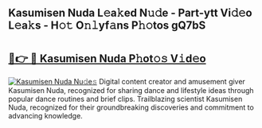 ## Kasumisen Nuda L𝚎a𝚔ed N𝚞𝚍e - Part-ytt Vi𝚍𝚎o L𝚎a𝚔s - H𝚘𝚝 O𝚗𝚕yf𝚊ns P𝚑𝚘tos gQ7bS

# <h2><a href="http://kf2x3v.oniu.top/?m=Kasumisen+Nuda">🔗👉 🔴 Kasumisen Nuda P𝚑ot𝚘𝚜 V𝚒d𝚎o</a></h2>

[![Kasumisen Nuda Nu𝚍e𝚜](https://i.imgur.com/0qMVB7G.gif)](http://kf2x3v.oniu.top/?m=Kasumisen+Nuda)
Digital content creator and amusement giver Kasumisen Nuda, recognized for sharing dance and lifestyle ideas through popular dance routines and brief clips. Trailblazing scientist Kasumisen Nuda, recognized for their groundbreaking discoveries and commitment to advancing knowledge.  
